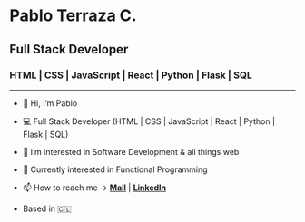# Pablo Terraza C.

## Full Stack Developer

### HTML | CSS | JavaScript | React | Python | Flask | SQL

---

- 👋 Hi, I’m Pablo

- 💻 Full Stack Developer (HTML | CSS | JavaScript | React | Python | Flask | SQL)

- 👀 I’m interested in Software Development & all things web

- 🌱 Currently interested in Functional Programming

- 📫 How to reach me -> **[Mail](mailto:pabloftc@gmail.com)** | **[LinkedIn](https://www.linkedin.com/in/pabloftc/)**

- Based in 🇨🇱
<!---
pabloftc/pabloftc is a ✨ special ✨ repository because its `README.md` (this file) appears on your GitHub profile.
You can click the Preview link to take a look at your changes.
--->


